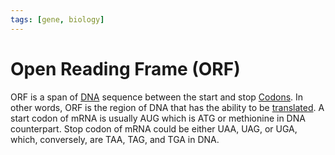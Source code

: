 ```yaml
---
tags: [gene, biology]
---
```


# Open Reading Frame (ORF)

ORF is a span of [DNA](202308082154.md) sequence between the start and stop
[Codons](202308091320.md). In other words, ORF is the region of DNA that has the
ability to be [translated](202308091201.md). A start codon of mRNA is usually
AUG which is ATG or methionine in DNA counterpart. Stop codon of mRNA could be
either UAA, UAG, or UGA, which, conversely, are TAA, TAG, and TGA in DNA.
